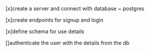 [x]create a server and connect with database ~ postgres

[x]create endpoints for signup and login

[x]define schema for use details

[]authenticate the user with the details from the db